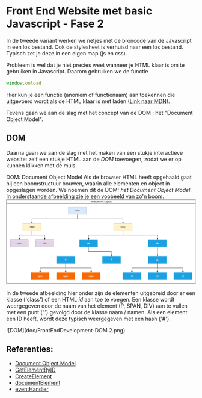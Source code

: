 # Front End Website met basic Javascript - Fase 2
In de tweede variant werken we netjes met de broncode van de Javascript in 
een los bestand. Ook de stylesheet is verhuisd naar een los bestand. Typisch zet 
je deze in een eigen map (js en css).

Probleem is wel dat je niet precies weet wanneer je HTML klaar is om te
gebruiken in Javascript. Daarom gebruiken we de functie

```javascript
window.onload
```

Hier kun je een functie (anoniem of functienaam) aan toekennen die uitgevoerd wordt als de
HTML klaar is met laden ([Link naar MDN](https://developer.mozilla.org/en-US/docs/Web/API/GlobalEventHandlers/onload)).

Tevens gaan we aan de slag met het concept van de DOM : het "Document Object Model".

## DOM
Daarna gaan we aan de slag met het maken van een stukje interactieve website: zelf een stukje 
HTML aan de *DOM* toevoegen, zodat we er op kunnen klikken met de muis.

DOM: Document Object Model
Als de browser HTML heeft opgehaald gaat hij een boomstructuur bouwen, waarin alle elementen en object in opgeslagen worden.
We noemen dit de DOM: *het Document Object Model*. In onderstaande afbeelding zie je een voobeeld van zo'n boom.
![DOM](doc/FrontEndDevelopment-DOM.png)

In de tweede afbeelding hier onder zijn de elementen uitgebreid door er een klasse ('class') of een HTML *id* aan toe te voegen.
Een klasse wordt weergegeven door de naam van het element (P, SPAN, DIV) aan te vullen met een punt ('.') gevolgd door
de klasse naam / namen. Als een element een ID heeft, wordt deze typisch weergegeven met een hash ('#').

![DOM](doc/FrontEndDevelopment-DOM 2.png)


## Referenties:
  * [Document Object Model](https://nl.wikipedia.org/wiki/Document_Object_Model)
  * [GetElementByID](https://developer.mozilla.org/en-US/docs/Web/API/Document/getElementById)
  * [CreateElement](https://developer.mozilla.org/en-US/docs/Web/API/Document/createElement)
  * [documentElement](https://developer.mozilla.org/en-US/docs/Web/API/Document/documentElement)
  * [eventHandler](https://developer.mozilla.org/en-US/docs/Web/API/EventListener)